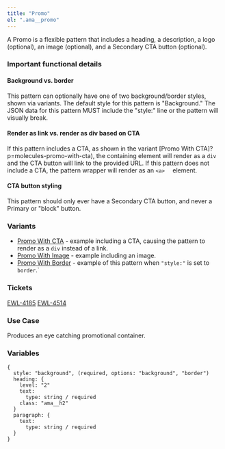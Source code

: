 ```yaml
---
title: "Promo"
el: ".ama__promo"
---
```


A Promo is a flexible pattern that includes a heading, a description, a logo (optional), an image (optional), and a Secondary CTA button (optional).

### Important functional details
#### Background vs. border
This pattern can optionally have one of two background/border styles, shown via variants. The default style for this pattern is "Background." The JSON data for this pattern MUST include the "style:" line or the pattern will visually break. 

#### Render as link vs. render as div based on CTA
If this pattern includes a CTA, as shown in the variant [Promo With CTA]?p=molecules-promo-with-cta), the containing element will render as a `div` and the CTA button will link to the provided URL. If this pattern does not include a CTA, the pattern wrapper will render as an `<a>  ` element.

#### CTA button styling
This pattern should only ever have a Secondary CTA button, and never a Primary or "block" button.

### Variants
- [Promo With CTA](?p=molecules-promo-with-cta) - example including a CTA, causing the pattern to render as a `div` instead of a link.
- [Promo With Image](?p=molecules-promo-with-image) - example including an image.
- [Promo With Border](?p=molecules-promo-with-border) - example of this pattern when `"style:"` is set to `border`.`

### Tickets
[EWL-4185](https://issues.ama-assn.org/browse/EWL-4185)
[EWL-4514](https://issues.ama-assn.org/browse/EWL-4514)

### Use Case
Produces an eye catching promotional container.

### Variables
~~~
{
  style: "background", (required, options: "background", "border")
  heading: {
    level: "2"
    text: 
      type: string / required
    class: "ama__h2"
  }
  paragraph: {
    text: 
      type: string / required
  }
}
~~~
